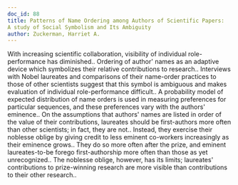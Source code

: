 ```yaml
---
doc_id: 88
title: Patterns of Name Ordering among Authors of Scientific Papers:
A study of Social Symbolism and Its Ambiguity
author: Zuckerman, Harriet A.
---
```


With increasing scientific collaboration, visibility of individual 
role-performance has diminished.. Ordering of author' names as an adaptive 
device which symbolizes their relative contributions to research.. Interviews 
with Nobel laureates and comparisons of their name-order practices to those of 
other scientists suggest that this symbol is ambiguous and makes evaluation of 
individual role-performance difficult.. A probability model of expected 
distribution of name orders is used in measuring preferences for particular 
sequences, and these preferences vary with the authors' eminence.. On the 
assumptions that authors' names are listed in order of the value of their 
contributions, laureates should be first-authors more often than other 
scientists; in fact, they are not.. Instead, they exercise their noblesse 
oblige by giving credit to less eminent co-workers increasingly as their 
eminence grows.. They do so more often after the prize, and eminent 
laureates-to-be forego first-authorship more often than  those as yet 
unrecognized.. The noblesse oblige, however, has its limits; laureates' 
contributions to prize-winning research are more visible than contributions to 
their other research..